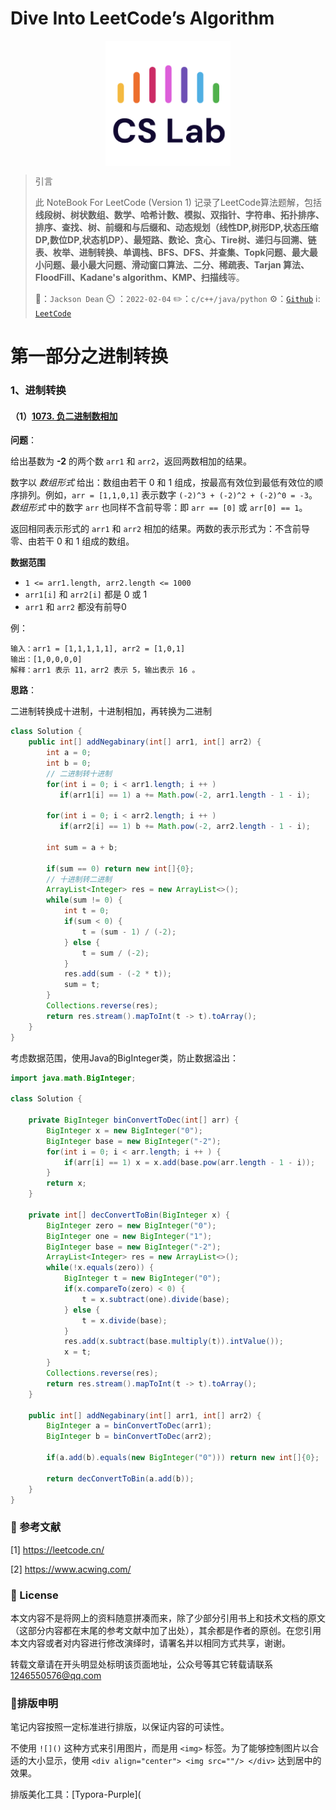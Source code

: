 # Dive Into LeetCode’s Algorithm

<div align="center">
  <img src="https://raw.githubusercontent.com/JackFroster/Images/main/image/Screenshot%202023-11-17%20at%2013.04.48.png" alt="Screenshot 2023-11-17 at 13.04.48" width = "200px" align= "center"/>
</div>


> 引言
>
> 此 NoteBook For LeetCode (Version 1) 记录了LeetCode算法题解，包括**线段树、树状数组、数学、哈希计数、模拟、双指针、字符串、拓扑排序、排序、查找、树、前缀和与后缀和、动态规划（线性DP,树形DP,状态压缩DP,数位DP,状态机DP）、最短路、数论、贪心、Tire树、递归与回溯、链表、枚举、进制转换、单调栈、BFS、DFS、并查集、Topk问题、最大最小问题、最小最大问题、滑动窗口算法、二分、稀疏表、Tarjan 算法、FloodFill、Kadane's algorithm、KMP、扫描线**等。
>
> :man:：`Jackson Dean`	:timer_clock: ：`2022-02-04`  :pencil2:：`c/c++/java/python`  :gear:：[`Github`](https://github.com/JackFroster/JF-Notes)  :information_source:: [`LeetCode`](https://leetcode.cn/)  

# 第一部分之进制转换

### 1、进制转换

#### （1）[1073. 负二进制数相加](https://leetcode.cn/problems/adding-two-negabinary-numbers/)

**问题**：

给出基数为 **-2** 的两个数 `arr1` 和 `arr2`，返回两数相加的结果。

数字以 *数组形式* 给出：数组由若干 0 和 1 组成，按最高有效位到最低有效位的顺序排列。例如，`arr = [1,1,0,1]` 表示数字 `(-2)^3 + (-2)^2 + (-2)^0 = -3`。*数组形式* 中的数字 `arr` 也同样不含前导零：即 `arr == [0]` 或 `arr[0] == 1`。

返回相同表示形式的 `arr1` 和 `arr2` 相加的结果。两数的表示形式为：不含前导零、由若干 0 和 1 组成的数组。

**数据范围**

- `1 <= arr1.length, arr2.length <= 1000`
- `arr1[i]` 和 `arr2[i]` 都是 0 或 1
- `arr1` 和 `arr2` 都没有前导0

例：

```
输入：arr1 = [1,1,1,1,1], arr2 = [1,0,1]
输出：[1,0,0,0,0]
解释：arr1 表示 11，arr2 表示 5，输出表示 16 。
```

**思路**：

二进制转换成十进制，十进制相加，再转换为二进制

```java
class Solution {
    public int[] addNegabinary(int[] arr1, int[] arr2) {
        int a = 0;
        int b = 0;
        // 二进制转十进制
        for(int i = 0; i < arr1.length; i ++ )
           if(arr1[i] == 1) a += Math.pow(-2, arr1.length - 1 - i);

        for(int i = 0; i < arr2.length; i ++ )
           if(arr2[i] == 1) b += Math.pow(-2, arr2.length - 1 - i);

        int sum = a + b; 
        
        if(sum == 0) return new int[]{0};
        // 十进制转二进制
        ArrayList<Integer> res = new ArrayList<>();
        while(sum != 0) {
            int t = 0;
            if(sum < 0) {
                t = (sum - 1) / (-2);
            } else {
                t = sum / (-2);
            }
            res.add(sum - (-2 * t));
            sum = t;
        }
        Collections.reverse(res);
        return res.stream().mapToInt(t -> t).toArray();
    }
}
```

考虑数据范围，使用Java的BigInteger类，防止数据溢出：

```java
import java.math.BigInteger;

class Solution {
    
    private BigInteger binConvertToDec(int[] arr) {
        BigInteger x = new BigInteger("0");
        BigInteger base = new BigInteger("-2");
        for(int i = 0; i < arr.length; i ++ ) {
            if(arr[i] == 1) x = x.add(base.pow(arr.length - 1 - i));
        }
        return x;
    }
    
    private int[] decConvertToBin(BigInteger x) {
        BigInteger zero = new BigInteger("0"); 
        BigInteger one = new BigInteger("1");
        BigInteger base = new BigInteger("-2");
        ArrayList<Integer> res = new ArrayList<>();
        while(!x.equals(zero)) {
            BigInteger t = new BigInteger("0");
            if(x.compareTo(zero) < 0) {
                t = x.subtract(one).divide(base);
            } else {
                t = x.divide(base);
            }
            res.add(x.subtract(base.multiply(t)).intValue());
            x = t;
        }
        Collections.reverse(res);
        return res.stream().mapToInt(t -> t).toArray();
    }
    
    public int[] addNegabinary(int[] arr1, int[] arr2) {
        BigInteger a = binConvertToDec(arr1);
        BigInteger b = binConvertToDec(arr2);

        if(a.add(b).equals(new BigInteger("0"))) return new int[]{0};

        return decConvertToBin(a.add(b));
    }
}

```





### :mag_right: 参考文献 

[1] https://leetcode.cn/

[2] https://www.acwing.com/

### :closed_lock_with_key: License

本文内容不是将网上的资料随意拼凑而来，除了少部分引用书上和技术文档的原文（这部分内容都在末尾的参考文献中加了出处），其余都是作者的原创。在您引用本文内容或者对内容进行修改演绎时，请署名并以相同方式共享，谢谢。

转载文章请在开头明显处标明该页面地址，公众号等其它转载请联系 [1246550576@qq.com](mailto:1246550576@qq.com)

### 📝排版申明

笔记内容按照一定标准进行排版，以保证内容的可读性。

不使用 `![]()` 这种方式来引用图片，而是用 `<img>` 标签。为了能够控制图片以合适的大小显示，使用 `<div align="center"> <img src=""/> </div>` 达到居中的效果。

排版美化工具：[Typora-Purple](
